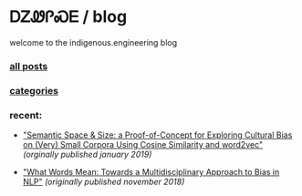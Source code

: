 # ᎠᏃᏪᎵᏍᎬ / blog

welcome to the indigenous.engineering blog

### [all posts](https://indigenousengineering.github.io/blog/posts/all/latest.html)

### [categories](https://indigenousengineering.github.io/blog/posts/categories/list-all.html)

### recent:
* ["Semantic Space & Size: a Proof-of-Concept for Exploring Cultural Bias on (Very) Small Corpora Using Cosine Similarity and word2vec"](https://IndigenousEngineering.github.io/blog/posts/semantic_space_and_size.html) _(orginally published january 2019)_

* ["What Words Mean: Towards a Multidisciplinary Approach to Bias in NLP"](https://IndigenousEngineering.github.io/blog/posts/what_words_mean.html) _(originally published november 2018)_

